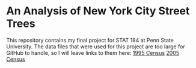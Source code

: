 # An Analysis of New York City Street Trees
This repository contains my final project for STAT 184 at Penn State University.  The data files that were used for this project are too large for GitHub to handle, so I will leave links to them here:
[1995 Census](https://data.cityofnewyork.us/Environment/1995-Street-Tree-Census/kyad-zm4j)
[2005 Census](https://data.cityofnewyork.us/Environment/2005-Street-Tree-Census/29bw-z7pj)
